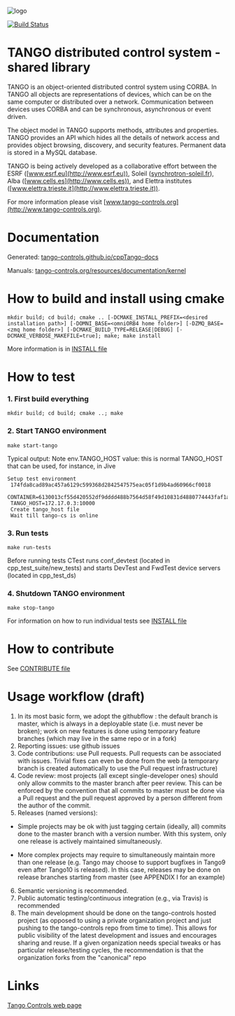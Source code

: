 ![logo](http://www.tango-controls.org/static/tango/img/logo_tangocontrols.png)

[![Build Status](https://travis-ci.org/tango-controls/cppTango.png)](https://travis-ci.org/tango-controls/cppTango)

# TANGO distributed control system - shared library

TANGO is an object-oriented distributed control system using CORBA. In TANGO all objects are representations of devices, which can be on the same computer or distributed over a network. Communication between devices uses CORBA and can be synchronous, asynchronous or event driven.

The object model in TANGO supports methods, attributes and properties. TANGO provides an API which hides all the details of network access and provides object browsing, discovery, and security features. Permanent data is stored in a MySQL database.

TANGO is being actively developed as a collaborative effort between the ESRF ([www.esrf.eu](http://www.esrf.eu)), Soleil ([synchrotron-soleil.fr](http://synchrotron-soleil.fr)), Alba ([www.cells.es](http://www.cells.es)), and Elettra institutes ([www.elettra.trieste.it](http://www.elettra.trieste.it)).

For more information please visit [www.tango-controls.org](http://www.tango-controls.org).

# Documentation

Generated: [tango-controls.github.io/cppTango-docs](https://tango-controls.github.io/cppTango-docs)

Manuals: [tango-controls.org/resources/documentation/kernel](http://www.tango-controls.org/resources/documentation/kernel/)

# How to build and install using cmake

`mkdir build; cd build; cmake .. [-DCMAKE_INSTALL_PREFIX=<desired installation path>] [-DOMNI_BASE=<omniORB4 home folder>] [-DZMQ_BASE=<zmq home folder>] [-DCMAKE_BUILD_TYPE=RELEASE|DEBUG] [-DCMAKE_VERBOSE_MAKEFILE=true]; make; make install`

More information is in [INSTALL file](https://github.com/tango-controls/cppTango/blob/master/INSTALL.md) 

# How to test

### 1. First build everything

 `mkdir build; cd build; cmake ..; make`

### 2. Start TANGO environment

 `make start-tango`
 
 Typical output:
Note env.TANGO_HOST value: this is normal TANGO_HOST that can be used, for instance, in Jive

```
Setup test environment
 174fda8cad89ac457a6129c599368d2842547575eac05f1d9b4ad60966cf0018
 CONTAINER=6130013cf55d420552df9dddd488b7564d58f49d10831d4880774443faf1a22b
 TANGO_HOST=172.17.0.3:10000
 Create tango_host file
 Wait till tango-cs is online
```

### 3. Run tests
 `make run-tests`

 Before running tests CTest runs conf_devtest (located in cpp_test_suite/new_tests) and starts DevTest and FwdTest device servers (located in cpp_test_ds)

### 4. Shutdown TANGO environment
 `make stop-tango`

For information on how to run individual tests see [INSTALL file](https://github.com/tango-controls/cppTango/blob/master/INSTALL.md)

# How to contribute

See [CONTRIBUTE file](https://github.com/tango-controls/cppTango/blob/master/CONTRIBUTE.md)

# Usage workflow (draft)


1. In its most basic form, we adopt the githubflow : the default branch is master, which is always in a deployable state (i.e. must never be broken); work on new features is done using temporary feature branches (which may live in the same repo or in a fork)
2. Reporting issues: use github issues
3. Code contributions: use Pull requests. Pull requests can be associated with issues. Trivial fixes can even be done from the web (a temporary branch is created automatically to use the Pull request infrastructure)
4. Code review: most projects (all except single-developer ones) should only allow commits to the master branch after peer review. This can be enforced by the convention that all commits to master must be done via a Pull request and the pull request approved by a person different from the author of the commit.
5. Releases (named versions):
  * Simple projects may be ok with just tagging certain (ideally, all) commits done to the master branch with a version number. With this system, only one release is actively maintained simultaneously.
        
  * More complex projects may require to simultaneously maintain more than one release (e.g. Tango may choose to support bugfixes in Tango9 even after Tango10 is released). In this case, releases may be done on release branches starting from master (see APPENDIX I for an example)
6. Semantic versioning is recommended.
7. Public automatic testing/continuous integration (e.g., via Travis) is recommended
8. The main development should be done on the tango-controls hosted project (as opposed to using a private organization project and just pushing to the tango-controls repo from time to time). This allows for public visibility of the latest development and issues and encourages sharing and reuse. If a given organization needs special tweaks or has particular release/testing cycles, the recommendation is that the organization forks from the "canonical" repo


# Links

[Tango Controls web page](http://tango-controls.org)
